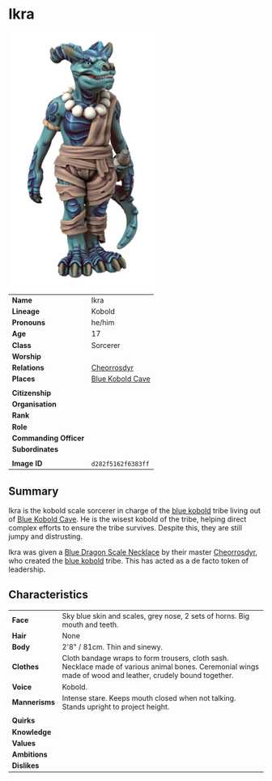 # Ikra

<img src="https://raw.githubusercontent.com/jesskelsall/astarus-images/main/people/portraits/d282f5162f6383ff.png" height="500" />

|||
| --- | --- |
| **Name** | Ikra | character.3
| **Lineage** | Kobold |
| **Pronouns** | he/him |
| **Age** | 17 |
| **Class** | Sorcerer |
| **Worship** | |
| **Relations** | [Cheorrosdyr](cheorrosdyr.md) |
| **Places** | [Blue Kobold Cave](../places/caves/blue-kobold-cave.md) |
|||
| **Citizenship** | |
| **Organisation** | |
| **Rank** | |
| **Role** | |
| **Commanding Officer** | |
| **Subordinates** | |
|||
| **Image ID** | `d282f5162f6383ff` |

## Summary

Ikra is the kobold scale sorcerer in charge of the [blue kobold](../lineages/blue-kobold.md) tribe living out of [Blue Kobold Cave](../places/caves/blue-kobold-cave.md). He is the wisest kobold of the tribe, helping direct complex efforts to ensure the tribe survives. Despite this, they are still jumpy and distrusting.

Ikra was given a [Blue Dragon Scale Necklace](../items/blue-dragon-scale-necklace.md) by their master [Cheorrosdyr](cheorrosdyr.md), who created the [blue kobold](../lineages/blue-kobold.md) tribe. This has acted as a de facto token of leadership.

## Characteristics

| | |
| --- | --- |
| **Face** | Sky blue skin and scales, grey nose, 2 sets of horns. Big mouth and teeth. | characteristics.2
| **Hair** | None |
| **Body** | 2'8" / 81cm. Thin and sinewy. |
| **Clothes** | Cloth bandage wraps to form trousers, cloth sash. Necklace made of various animal bones. Ceremonial wings made of wood and leather, crudely bound together. |
| **Voice** | Kobold. |
| **Mannerisms** | Intense stare. Keeps mouth closed when not talking. Stands upright to project height. |
| | |
| **Quirks** | |
| **Knowledge** | |
| **Values** | |
| **Ambitions** | |
| **Dislikes** | |
